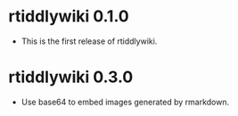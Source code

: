 # rtiddlywiki 0.1.0

* This is the first release of rtiddlywiki.

# rtiddlywiki 0.3.0

* Use base64 to embed images generated by rmarkdown.
